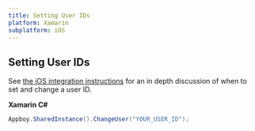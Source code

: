 ```yaml
---
title: Setting User IDs
platform: Xamarin
subplatform: iOS
---
```

## Setting User IDs

See [the iOS integration instructions][1] for an in depth discussion of when to set and change a user ID.

**Xamarin C#**

```csharp
Appboy.SharedInstance().ChangeUser("YOUR_USER_ID");
```

[1]: /iOS/#setting-user-ids "iOS Instructions"

